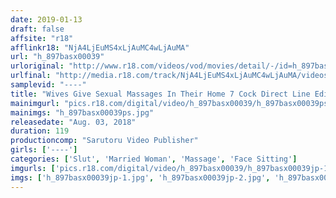 ```yaml
---
date: 2019-01-13
draft: false
affsite: "r18"
afflinkr18: "NjA4LjEuMS4xLjAuMC4wLjAuMA"
url: "h_897basx00039"
urloriginal: "http://www.r18.com/videos/vod/movies/detail/-/id=h_897basx00039"
urlfinal: "http://media.r18.com/track/NjA4LjEuMS4xLjAuMC4wLjAuMA/videos/vod/movies/detail/-/id=h_897basx00039"
samplevid: "----"
title: "Wives Give Sexual Massages In Their Home 7 Cock Direct Line Edition"
mainimgurl: "pics.r18.com/digital/video/h_897basx00039/h_897basx00039ps.jpg"
mainimgs: "h_897basx00039ps.jpg"
releasedate: "Aug. 03, 2018"
duration: 119
productioncomp: "Sarutoru Video Publisher"
girls: ['----']
categories: ['Slut', 'Married Woman', 'Massage', 'Face Sitting']
imgurls: ['pics.r18.com/digital/video/h_897basx00039/h_897basx00039jp-1.jpg', 'pics.r18.com/digital/video/h_897basx00039/h_897basx00039jp-2.jpg', 'pics.r18.com/digital/video/h_897basx00039/h_897basx00039jp-3.jpg', 'pics.r18.com/digital/video/h_897basx00039/h_897basx00039jp-4.jpg', 'pics.r18.com/digital/video/h_897basx00039/h_897basx00039jp-5.jpg', 'pics.r18.com/digital/video/h_897basx00039/h_897basx00039jp-6.jpg', 'pics.r18.com/digital/video/h_897basx00039/h_897basx00039jp-7.jpg', 'pics.r18.com/digital/video/h_897basx00039/h_897basx00039jp-8.jpg', 'pics.r18.com/digital/video/h_897basx00039/h_897basx00039jp-9.jpg', 'pics.r18.com/digital/video/h_897basx00039/h_897basx00039jp-10.jpg', 'pics.r18.com/digital/video/h_897basx00039/h_897basx00039jp-11.jpg', 'pics.r18.com/digital/video/h_897basx00039/h_897basx00039jp-12.jpg', 'pics.r18.com/digital/video/h_897basx00039/h_897basx00039jp-13.jpg', 'pics.r18.com/digital/video/h_897basx00039/h_897basx00039jp-14.jpg', 'pics.r18.com/digital/video/h_897basx00039/h_897basx00039jp-15.jpg', 'pics.r18.com/digital/video/h_897basx00039/h_897basx00039jp-16.jpg', 'pics.r18.com/digital/video/h_897basx00039/h_897basx00039jp-17.jpg', 'pics.r18.com/digital/video/h_897basx00039/h_897basx00039jp-18.jpg', 'pics.r18.com/digital/video/h_897basx00039/h_897basx00039jp-19.jpg', 'pics.r18.com/digital/video/h_897basx00039/h_897basx00039jp-20.jpg']
imgs: ['h_897basx00039jp-1.jpg', 'h_897basx00039jp-2.jpg', 'h_897basx00039jp-3.jpg', 'h_897basx00039jp-4.jpg', 'h_897basx00039jp-5.jpg', 'h_897basx00039jp-6.jpg', 'h_897basx00039jp-7.jpg', 'h_897basx00039jp-8.jpg', 'h_897basx00039jp-9.jpg', 'h_897basx00039jp-10.jpg', 'h_897basx00039jp-11.jpg', 'h_897basx00039jp-12.jpg', 'h_897basx00039jp-13.jpg', 'h_897basx00039jp-14.jpg', 'h_897basx00039jp-15.jpg', 'h_897basx00039jp-16.jpg', 'h_897basx00039jp-17.jpg', 'h_897basx00039jp-18.jpg', 'h_897basx00039jp-19.jpg', 'h_897basx00039jp-20.jpg']
---
```


